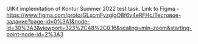 UIKit implemitation of Kontur Summer 2022 test task.
Link to Figma - https://www.figma.com/proto/GLxcmFyzglgO8f6v4eRFHc/Тестовое-задание?page-id=0%3A1&node-id=30%3A3&viewport=323%2C48%2C0.16&scaling=min-zoom&starting-point-node-id=2%3A3
